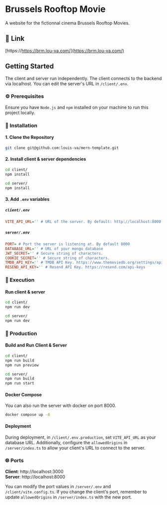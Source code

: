 # Brussels Rooftop Movie

A website for the fictionnal cinema Brussels Rooftop Movies.

## 🔗 Link

[https://https://brm.lou-va.com/](https://brm.lou-va.com/)

## Getting Started

The client and server run independently. The client connects to the backend via localhost. You can edit the server's URL in `/client/.env`.

### ⚙️ Prerequisites

Ensure you have `Node.js` and `npm` installed on your machine to run this project locally.

### 💾 Installation

#### 1. Clone the Repository

```sh
git clone git@github.com:louis-va/mern-template.git
```

#### 2. Install client & server dependencies

```sh
cd client/
npm install

cd server/
npm install
```

#### 3. Add `.env` variables

##### `client/.env`

```ini
VITE_API_URL='' # URL of the server. By default: http://localhost:8000
```

##### `server/.env`

```ini
PORT= # Port the server is listening at. By default 8000
DATABASE_URL='' # URL of your mongo database
JWT_SECRET='' # Secure string of characters.
COOKIE_SECRET='' # Secure string of characters.
TMDB_API_KEY='' # TMDB API Key. https://www.themoviedb.org/settings/api
RESEND_API_KEY='' # Resend API Key. https://resend.com/api-keys
```

### 🚀 Execution

#### Run client & server

```sh
cd client/
npm run dev

cd server/
npm run dev
```

### 🚚 Production

#### Build and Run Client & Server

```sh
cd client/
npm run build
npm run preview

cd server/
npm run build
npm run start
```

#### Docker Compose

You can also run the server with docker on port 8000.

```sh
docker compose up -d
```

#### Deployment

During deployment, in `/client/.env.production`, set `VITE_API_URL` as your database URL. Additionally, configure the `allowedOrigins` in `/server/index.ts` to allow your client's URL to connect to the server.

### 🌐 Ports

**Client**: http://localhost:3000 <br>
**Server**: http://localhost:8000

You can modify the port values in `/server/.env` and `/client/vite.config.ts`. If you change the client's port, remember to update `allowedOrigins` in `/server/index.ts` with the new port.
